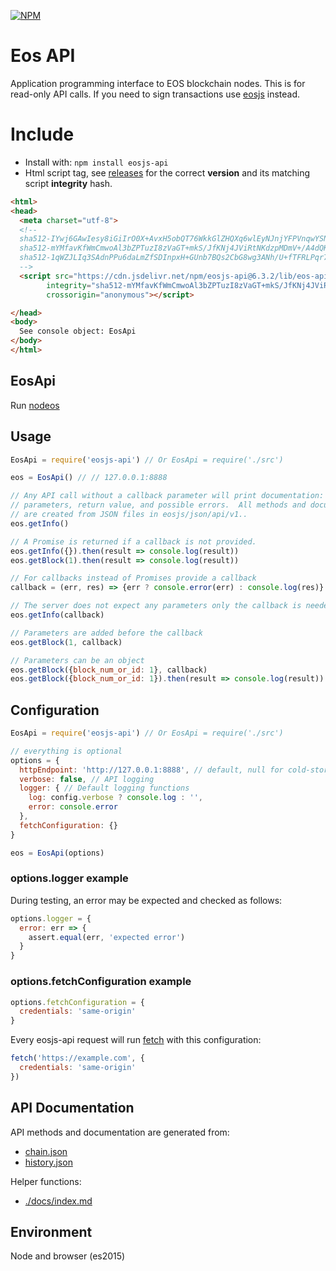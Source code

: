 [![NPM](https://img.shields.io/npm/v/eosjs-api.svg)](https://www.npmjs.org/package/eosjs-api)

# Eos API

Application programming interface to EOS blockchain nodes.  This is for
read-only API calls.  If you need to sign transactions use
[eosjs](https://github.com/eosio/eosjs) instead.

# Include

* Install with: `npm install eosjs-api`
* Html script tag, see [releases](https://github.com/EOSIO/eosjs-api/releases) for the correct **version** and its matching script **integrity** hash.

```html
<html>
<head>
  <meta charset="utf-8">
  <!--
  sha512-IYwj6GAwIesy8iGiIrO0X+AvxH5obQT76WkkGlZHQXq6wlEyNJnjYFPVnqwYSN8ub7TYw9uW+zV+LNSoDGIdOA== lib/eos-api.js
  sha512-mYMfavKfWmCmwoAl3bZPTuzI8zVaGT+mkS/JfKNj4JViRtNKdzpMDmV+/A4dQKWvZG0wiADIHa+eQ2MgX6LsJg== lib/eos-api.min.js
  sha512-1qWZJLIq3SAdnPPu6daLmZfSDInpxH+GUnb7BQs2CbG8wg3ANh/U+fTFRLPqr7Ob9dbNDhB1Pmmdpt/GVfznLA== lib/eos-api.min.js.map
  -->
  <script src="https://cdn.jsdelivr.net/npm/eosjs-api@6.3.2/lib/eos-api.min.js"
        integrity="sha512-mYMfavKfWmCmwoAl3bZPTuzI8zVaGT+mkS/JfKNj4JViRtNKdzpMDmV+/A4dQKWvZG0wiADIHa+eQ2MgX6LsJg=="
        crossorigin="anonymous"></script>

</head>
<body>
  See console object: EosApi
</body>
</html>
```


## EosApi

Run [nodeos](https://github.com/eosio/eos)

## Usage

```javascript
EosApi = require('eosjs-api') // Or EosApi = require('./src')

eos = EosApi() // // 127.0.0.1:8888

// Any API call without a callback parameter will print documentation: description,
// parameters, return value, and possible errors.  All methods and documentation
// are created from JSON files in eosjs/json/api/v1..
eos.getInfo()

// A Promise is returned if a callback is not provided.
eos.getInfo({}).then(result => console.log(result))
eos.getBlock(1).then(result => console.log(result))

// For callbacks instead of Promises provide a callback
callback = (err, res) => {err ? console.error(err) : console.log(res)}

// The server does not expect any parameters only the callback is needed
eos.getInfo(callback)

// Parameters are added before the callback
eos.getBlock(1, callback)

// Parameters can be an object
eos.getBlock({block_num_or_id: 1}, callback)
eos.getBlock({block_num_or_id: 1}).then(result => console.log(result))
```

## Configuration

```js
EosApi = require('eosjs-api') // Or EosApi = require('./src')

// everything is optional
options = {
  httpEndpoint: 'http://127.0.0.1:8888', // default, null for cold-storage
  verbose: false, // API logging
  logger: { // Default logging functions
    log: config.verbose ? console.log : '',
    error: console.error
  },
  fetchConfiguration: {}
}

eos = EosApi(options)
```
### options.logger example

During testing, an error may be expected and checked as follows:

```js
options.logger = {
  error: err => {
    assert.equal(err, 'expected error')
  }
}
```

### options.fetchConfiguration example

```js
options.fetchConfiguration = {
  credentials: 'same-origin'
}
```
Every eosjs-api request will run [fetch](https://github.com/github/fetch#sending-cookies) with this configuration:
```js
fetch('https://example.com', {
  credentials: 'same-origin'
})
```

## API Documentation

API methods and documentation are generated from:
* [chain.json](https://github.com/EOSIO/eosjs-api/blob/master/src/api/v1/chain.json)
* [history.json](https://github.com/EOSIO/eosjs-api/blob/master/src/api/v1/history.json)

Helper functions:
* [./docs/index.md](./docs/index.md)

## Environment

Node and browser (es2015)
